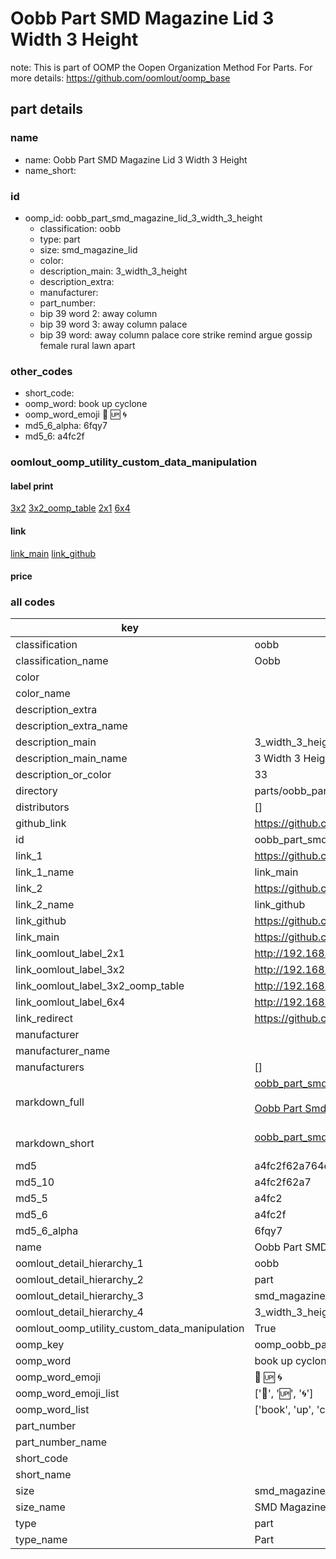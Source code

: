 # Oobb Part SMD Magazine Lid 3 Width 3 Height  

note: This is part of OOMP the Oopen Organization Method For Parts. For more details: https://github.com/oomlout/oomp_base

##  part details
  







### name
* name: Oobb Part SMD Magazine Lid 3 Width 3 Height
* name_short: 
### id
* oomp_id: oobb_part_smd_magazine_lid_3_width_3_height
  * classification: oobb
  * type: part
  * size: smd_magazine_lid
  * color: 
  * description_main: 3_width_3_height
  * description_extra: 
  * manufacturer: 
  * part_number: 
  * bip 39 word 2: away column
  * bip 39 word 3: away column palace
  * bip 39 word: away column palace core strike remind argue gossip female rural lawn apart

### other_codes
* short_code: 
* oomp_word: book up cyclone
* oomp_word_emoji :book: :up: :cyclone:
* md5_6_alpha: 6fqy7
* md5_6: a4fc2f






### oomlout_oomp_utility_custom_data_manipulation
#### label print
[3x2](http://192.168.1.245:1112/?label=oomp%206fqy7)
[3x2_oomp_table](http://192.168.1.108:1112/?label=oomp%206fqy7)
[2x1](http://192.168.1.242:1112/?label=oomp%206fqy7)
[6x4](http://192.168.1.55:1112/?label=oomp%206fqy7)    

#### link

[link_main](https://github.com/oomlout/oomlout_oomp_version_1_messy/tree/main/parts/oobb_part_smd_magazine_lid_3_width_3_height) [link_github](https://github.com/oomlout/oomlout_oomp_version_1_messy/tree/main/parts/oobb_part_smd_magazine_lid_3_width_3_height)                             

#### price







### all codes 
| key | value |  
| --- | --- |  
| classification | oobb |  
| classification_name | Oobb |  
| color |  |  
| color_name |  |  
| description_extra |  |  
| description_extra_name |  |  
| description_main | 3_width_3_height |  
| description_main_name | 3 Width 3 Height |  
| description_or_color | 33 |  
| directory | parts/oobb_part_smd_magazine_lid_3_width_3_height |  
| distributors | [] |  
| github_link | https://github.com/oomlout/oomlout_oomp_part_src/tree/main/parts/oobb_part_smd_magazine_lid_3_width_3_height |  
| id | oobb_part_smd_magazine_lid_3_width_3_height |  
| link_1 | https://github.com/oomlout/oomlout_oomp_version_1_messy/tree/main/parts/oobb_part_smd_magazine_lid_3_width_3_height |  
| link_1_name | link_main |  
| link_2 | https://github.com/oomlout/oomlout_oomp_version_1_messy/tree/main/parts/oobb_part_smd_magazine_lid_3_width_3_height |  
| link_2_name | link_github |  
| link_github | https://github.com/oomlout/oomlout_oomp_version_1_messy/tree/main/parts/oobb_part_smd_magazine_lid_3_width_3_height |  
| link_main | https://github.com/oomlout/oomlout_oomp_version_1_messy/tree/main/parts/oobb_part_smd_magazine_lid_3_width_3_height |  
| link_oomlout_label_2x1 | http://192.168.1.242:1112/?label=oomp%206fqy7 |  
| link_oomlout_label_3x2 | http://192.168.1.245:1112/?label=oomp%206fqy7 |  
| link_oomlout_label_3x2_oomp_table | http://192.168.1.108:1112/?label=oomp%206fqy7 |  
| link_oomlout_label_6x4 | http://192.168.1.55:1112/?label=oomp%206fqy7 |  
| link_redirect | https://github.com/oomlout/oomlout_oomp_version_1_messy/tree/main/parts/oobb_part_smd_magazine_lid_3_width_3_height |  
| manufacturer |  |  
| manufacturer_name |  |  
| manufacturers | [] |  
| markdown_full | [oobb_part_smd_magazine_lid_3_width_3_height](none)<br>[](none)<br>[Oobb Part Smd Magazine Lid 3 Width 3 Height](none)<br><br> |  
| markdown_short | [oobb_part_smd_magazine_lid_3_width_3_height](none)<br><br> |  
| md5 | a4fc2f62a764e172d76b83053e4b7083 |  
| md5_10 | a4fc2f62a7 |  
| md5_5 | a4fc2 |  
| md5_6 | a4fc2f |  
| md5_6_alpha | 6fqy7 |  
| name | Oobb Part SMD Magazine Lid 3 Width 3 Height |  
| oomlout_detail_hierarchy_1 | oobb |  
| oomlout_detail_hierarchy_2 | part |  
| oomlout_detail_hierarchy_3 | smd_magazine_lid |  
| oomlout_detail_hierarchy_4 | 3_width_3_height |  
| oomlout_oomp_utility_custom_data_manipulation | True |  
| oomp_key | oomp_oobb_part_smd_magazine_lid_3_width_3_height |  
| oomp_word | book up cyclone |  
| oomp_word_emoji | :book: :up: :cyclone: |  
| oomp_word_emoji_list | [':book:', ':up:', ':cyclone:'] |  
| oomp_word_list | ['book', 'up', 'cyclone'] |  
| part_number |  |  
| part_number_name |  |  
| short_code |  |  
| short_name |  |  
| size | smd_magazine_lid |  
| size_name | SMD Magazine Lid |  
| type | part |  
| type_name | Part |  
